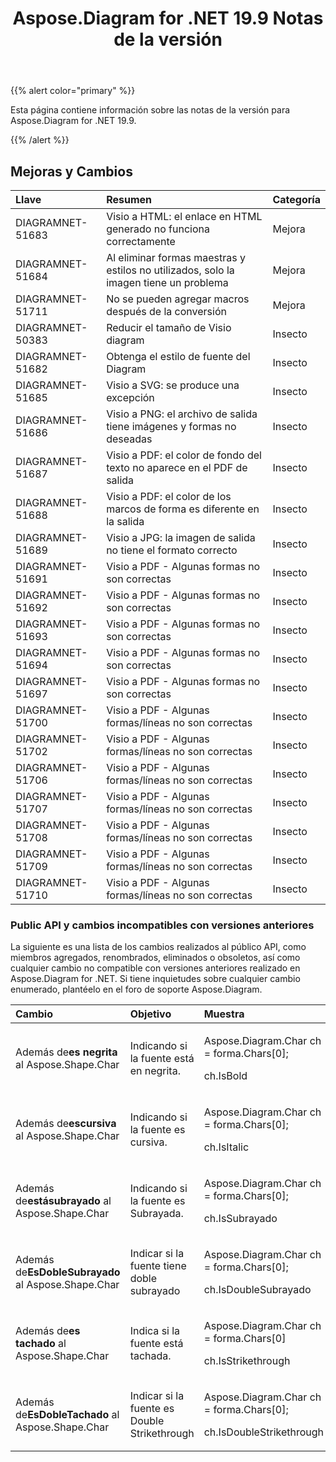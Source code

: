 ﻿---
title: Aspose.Diagram for .NET 19.9 Notas de la versión
type: docs
weight: 40
url: /es/net/aspose-diagram-for-net-19-9-release-notes/
---
{{% alert color="primary" %}} 

Esta página contiene información sobre las notas de la versión para Aspose.Diagram for .NET 19.9.

{{% /alert %}} 
## **Mejoras y Cambios**

|**Llave**|**Resumen**|**Categoría**|
|:- |:- |:- |
|DIAGRAMNET-51683|Visio a HTML: el enlace en HTML generado no funciona correctamente|Mejora|
|DIAGRAMNET-51684|Al eliminar formas maestras y estilos no utilizados, solo la imagen tiene un problema|Mejora|
|DIAGRAMNET-51711|No se pueden agregar macros después de la conversión|Mejora|
|DIAGRAMNET-50383|Reducir el tamaño de Visio diagram|Insecto|
|DIAGRAMNET-51682|Obtenga el estilo de fuente del Diagram|Insecto|
|DIAGRAMNET-51685|Visio a SVG: se produce una excepción|Insecto|
|DIAGRAMNET-51686|Visio a PNG: el archivo de salida tiene imágenes y formas no deseadas|Insecto|
|DIAGRAMNET-51687|Visio a PDF: el color de fondo del texto no aparece en el PDF de salida|Insecto|
|DIAGRAMNET-51688|Visio a PDF: el color de los marcos de forma es diferente en la salida|Insecto|
|DIAGRAMNET-51689|Visio a JPG: la imagen de salida no tiene el formato correcto|Insecto|
|DIAGRAMNET-51691|Visio a PDF - Algunas formas no son correctas|Insecto|
|DIAGRAMNET-51692|Visio a PDF - Algunas formas no son correctas|Insecto|
|DIAGRAMNET-51693|Visio a PDF - Algunas formas no son correctas|Insecto|
|DIAGRAMNET-51694|Visio a PDF - Algunas formas no son correctas|Insecto|
|DIAGRAMNET-51697|Visio a PDF - Algunas formas no son correctas|Insecto|
|DIAGRAMNET-51700|Visio a PDF - Algunas formas/líneas no son correctas|Insecto|
|DIAGRAMNET-51702|Visio a PDF - Algunas formas/líneas no son correctas|Insecto|
|DIAGRAMNET-51706|Visio a PDF - Algunas formas/líneas no son correctas|Insecto|
|DIAGRAMNET-51707|Visio a PDF - Algunas formas/líneas no son correctas|Insecto|
|DIAGRAMNET-51708|Visio a PDF - Algunas formas/líneas no son correctas|Insecto|
|DIAGRAMNET-51709|Visio a PDF - Algunas formas/líneas no son correctas|Insecto|
|DIAGRAMNET-51710|Visio a PDF - Algunas formas/líneas no son correctas|Insecto|
### **Public API y cambios incompatibles con versiones anteriores**
La siguiente es una lista de los cambios realizados al público API, como miembros agregados, renombrados, eliminados o obsoletos, así como cualquier cambio no compatible con versiones anteriores realizado en Aspose.Diagram for .NET. Si tiene inquietudes sobre cualquier cambio enumerado, plantéelo en el foro de soporte Aspose.Diagram.

|**Cambio**|**Objetivo**|**Muestra**|
|:- |:- |:- |
| Además de**es negrita** al Aspose.Shape.Char|Indicando si la fuente está en negrita.|<p>Aspose.Diagram.Char ch = forma.Chars[0];</p><p>ch.IsBold</p>|
| Además de**escursiva** al Aspose.Shape.Char|Indicando si la fuente es cursiva.|<p>Aspose.Diagram.Char ch = forma.Chars[0];</p><p>ch.IsItalic</p>|
| Además de**estásubrayado** al Aspose.Shape.Char|Indicando si la fuente es Subrayada.|<p>Aspose.Diagram.Char ch = forma.Chars[0];</p><p>ch.IsSubrayado</p>|
| Además de**EsDobleSubrayado** al Aspose.Shape.Char|Indicar si la fuente tiene doble subrayado|<p>Aspose.Diagram.Char ch = forma.Chars[0];</p><p>ch.IsDoubleSubrayado</p>|
| Además de**es tachado** al Aspose.Shape.Char|Indica si la fuente está tachada.|<p>Aspose.Diagram.Char ch = forma.Chars[0]</p><p>ch.IsStrikethrough</p>|
| Además de**EsDobleTachado** al Aspose.Shape.Char|Indicar si la fuente es Double Strikethrough|<p>Aspose.Diagram.Char ch = forma.Chars[0];</p><p>ch.IsDoubleStrikethrough</p>|

